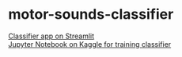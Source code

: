 # motor-sounds-classifier

[Classifier app on Streamlit](https://share.streamlit.io/jonnyk21/motor-sounds-classifier/main/classification_site.py)<br/>
[Jupyter Notebook on Kaggle for training classifier](https://www.kaggle.com/code/jkressel/audio-classification)
